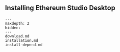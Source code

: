 ## Installing Ethereum Studio Desktop



```{toctree}
---
maxdepth: 2
hidden:
---
download.md
installation.md
install-depend.md
```